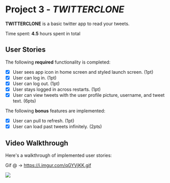 # Project 3 - *TWITTERCLONE*

**TWITTERCLONE** is a basic twitter app to read your tweets.

Time spent: **4.5** hours spent in total

## User Stories

The following **required** functionality is completed:

- [X] User sees app icon in home screen and styled launch screen. (1pt)
- [X] User can log in. (1pt)
- [X] User can log out. (1pt)
- [X] User stays logged in across restarts. (1pt)
- [X] User can view tweets with the user profile picture, username, and tweet text. (6pts)

The following **bonus** features are implemented:

- [X] User can pull to refresh. (1pt)
- [X] User can load past tweets infinitely. (2pts)

## Video Walkthrough

Here's a walkthrough of implemented user stories:

Gif @ -> https://i.imgur.com/qGYVjKK.gif

<img src="https://imgur.com/qGYVjKK.gif"/> 

